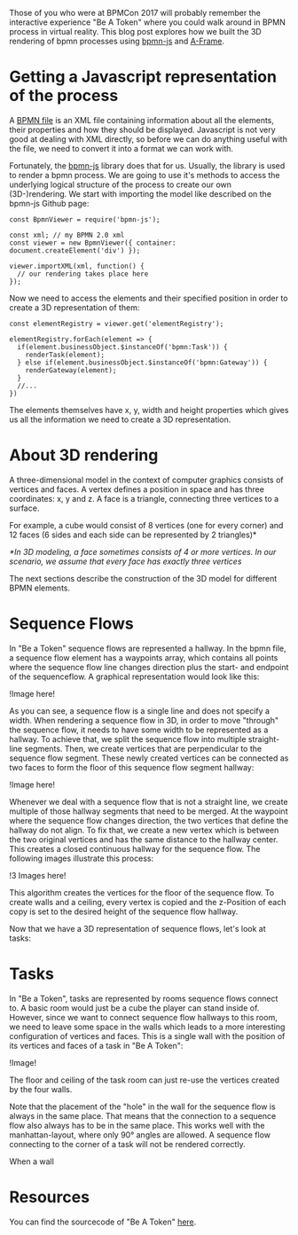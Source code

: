 Those of you who were at BPMCon 2017 will probably remember the interactive experience "Be A Token" where you could walk around in BPMN process in virtual reality. This blog post explores how we built the 3D rendering of bpmn processes using [bpmn-js](https://github.com/bpmn-io/bpmn-js) and [A-Frame](https://aframe.io/).

<!-- more -->

# Getting a Javascript representation of the process

A [BPMN file](https://github.com/bpmn-io/bpmn-js/blob/master/test/fixtures/bpmn/basic.bpmn) is an XML file containing information about all the elements, their properties and how they should be displayed. Javascript is not very good at dealing with XML directly, so before we can do anything useful with the file, we need to convert it into a format we can work with.

Fortunately, the [bpmn-js](https://github.com/bpmn-io/bpmn-js) library does that for us. Usually, the library is used to render a bpmn process. We are going to use it's methods to access the underlying logical structure of the process to create our own (3D-)rendering. We start with importing the model like described on the bpmn-js Github page:

    const BpmnViewer = require('bpmn-js');

    const xml; // my BPMN 2.0 xml
    const viewer = new BpmnViewer({ container: document.createElement('div') });

    viewer.importXML(xml, function() {
      // our rendering takes place here
    });

Now we need to access the elements and their specified position in order to create a 3D representation of them:

    const elementRegistry = viewer.get('elementRegistry');

    elementRegistry.forEach(element => {
      if(element.businessObject.$instanceOf('bpmn:Task')) {
        renderTask(element);
      } else if(element.businessObject.$instanceOf('bpmn:Gateway')) {
        renderGateway(element);
      }
      //...
    })

The elements themselves have x, y, width and height properties which gives us all the information we need to create a 3D representation.

# About 3D rendering

A three-dimensional model in the context of computer graphics consists of vertices and faces. A vertex defines a position in space and has three coordinates: x, y and z. A face is a triangle, connecting three vertices to a surface.

For example, a cube would consist of 8 vertices (one for every corner) and 12 faces (6 sides and each side can be represented by 2 triangles)*

_*In 3D modeling, a face sometimes consists of 4 or more vertices. In our scenario, we assume that every face has exactly three vertices_

The next sections describe the construction of the 3D model for different BPMN elements.

# Sequence Flows

In "Be a Token" sequence flows are represented a hallway. In the bpmn file, a sequence flow element has a waypoints array, which contains all points where the sequence flow line changes direction plus the start- and endpoint of the sequenceflow. A graphical representation would look like this:

!Image here!

As you can see, a sequence flow is a single line and does not specify a width. When rendering a sequence flow in 3D, in order to move "through" the sequence flow, it needs to have some width to be represented as a hallway. To achieve that, we split the sequence flow into multiple straight-line segments. Then, we create vertices that are perpendicular to the sequence flow segment. These newly created vertices can be connected as two faces to form the floor of this sequence flow segment hallway:

!Image here!

Whenever we deal with a sequence flow that is not a straight line, we create multiple of those hallway segments that need to be merged. At the waypoint where the sequence flow changes direction, the two vertices that define the hallway do not align. To fix that, we create a new vertex which is between the two original vertices and has the same distance to the hallway center. This creates a closed continuous hallway for the sequence flow. The following images illustrate this process:

!3 Images here!

This algorithm creates the vertices for the floor of the sequence flow. To create walls and a ceiling, every vertex is copied and the z-Position of each copy is set to the desired height of the sequence flow hallway.

Now that we have a 3D representation of sequence flows, let's look at tasks:

# Tasks

In "Be a Token", tasks are represented by rooms sequence flows connect to. A basic room would just be a cube the player can stand inside of. However, since we want to connect sequence flow hallways to this room, we need to leave some space in the walls which leads to a more interesting configuration of vertices and faces. This is a single wall with the position of its vertices and faces of a task in "Be A Token":

!Image!

The floor and ceiling of the task room can just re-use the vertices created by the four walls.

Note that the placement of the "hole" in the wall for the sequence flow is always in the same place. That means that the connection to a sequence flow also always has to be in the same place. This works well with the manhattan-layout, where only 90° angles are allowed. A sequence flow connecting to the corner of a task will not be rendered correctly.

When a wall


# Resources

You can find the sourcecode of "Be A Token" [here](https://github.com/SebastianStamm/BAT).
